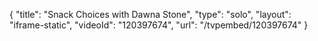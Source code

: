 {
    "title": "Snack Choices with Dawna Stone",
    "type": "solo",
    "layout": "iframe-static",
    "videoId": "120397674",
    "url": "\/tvpembed\/120397674"
}